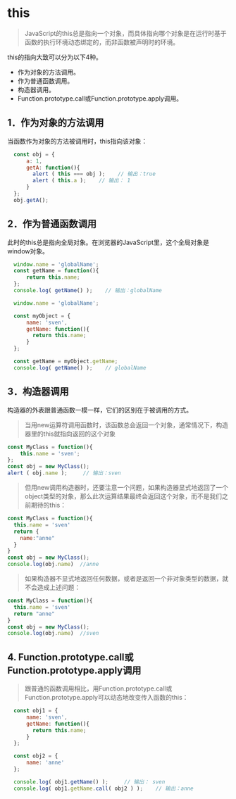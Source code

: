 # this

> JavaScript的this总是指向一个对象，而具体指向哪个对象是在运行时基于函数的执行环境动态绑定的，而非函数被声明时的环境。

this的指向大致可以分为以下4种。
 - 作为对象的方法调用。
 - 作为普通函数调用。
 - 构造器调用。
 - Function.prototype.call或Function.prototype.apply调用。

## 1．作为对象的方法调用
当函数作为对象的方法被调用时，this指向该对象：

```js
  const obj = {
      a: 1,
      getA: function(){
        alert ( this === obj );    // 输出：true
        alert ( this.a );    // 输出： 1
      }
  };
  obj.getA();
```
## 2．作为普通函数调用

此时的this总是指向全局对象。在浏览器的JavaScript里，这个全局对象是window对象。
```js
  window.name = 'globalName';
  const getName = function(){
      return this.name;
  };
  console.log( getName() );    // 输出：globalName
```

<!-- 或者 -->

```js
  window.name = 'globalName';

  const myObject = {
      name: 'sven',
      getName: function(){
        return this.name;
      }
  };

  const getName = myObject.getName;
  console.log( getName() );    // globalName
```

## 3．构造器调用
构造器的外表跟普通函数一模一样，它们的区别在于被调用的方式。
> 当用new运算符调用函数时，该函数总会返回一个对象，通常情况下，构造器里的this就指向返回的这个对象

```js
const MyClass = function(){
    this.name = 'sven';
};
const obj = new MyClass();
alert ( obj.name );     // 输出：sven
```
> 但用new调用构造器时，还要注意一个问题，如果构造器显式地返回了一个object类型的对象，那么此次运算结果最终会返回这个对象，而不是我们之前期待的this：

```js
const MyClass = function(){
  this.name = 'sven'
  return {
    name:"anne"
  }
}
const obj = new MyClass();
console.log(obj.name)  //anne
```
> 如果构造器不显式地返回任何数据，或者是返回一个非对象类型的数据，就不会造成上述问题：
```js
const MyClass = function(){
  this.name = 'sven'
  return "anne"
}
const obj = new MyClass();
console.log(obj.name)  //sven
```
## 4. Function.prototype.call或Function.prototype.apply调用

> 跟普通的函数调用相比，用Function.prototype.call或Function.prototype.apply可以动态地改变传入函数的this：

```js
  const obj1 = {
      name: 'sven',
      getName: function(){
        return this.name;
      }
  };

  const obj2 = {
      name: 'anne'
  };

  console.log( obj1.getName() );     // 输出： sven
  console.log( obj1.getName.call( obj2 ) );    // 输出：anne
```
